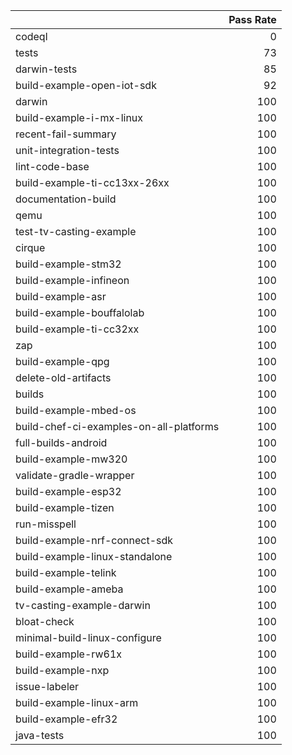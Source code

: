 |                                         |   Pass Rate |
|:----------------------------------------|------------:|
| codeql                                  |           0 |
| tests                                   |          73 |
| darwin-tests                            |          85 |
| build-example-open-iot-sdk              |          92 |
| darwin                                  |         100 |
| build-example-i-mx-linux                |         100 |
| recent-fail-summary                     |         100 |
| unit-integration-tests                  |         100 |
| lint-code-base                          |         100 |
| build-example-ti-cc13xx-26xx            |         100 |
| documentation-build                     |         100 |
| qemu                                    |         100 |
| test-tv-casting-example                 |         100 |
| cirque                                  |         100 |
| build-example-stm32                     |         100 |
| build-example-infineon                  |         100 |
| build-example-asr                       |         100 |
| build-example-bouffalolab               |         100 |
| build-example-ti-cc32xx                 |         100 |
| zap                                     |         100 |
| build-example-qpg                       |         100 |
| delete-old-artifacts                    |         100 |
| builds                                  |         100 |
| build-example-mbed-os                   |         100 |
| build-chef-ci-examples-on-all-platforms |         100 |
| full-builds-android                     |         100 |
| build-example-mw320                     |         100 |
| validate-gradle-wrapper                 |         100 |
| build-example-esp32                     |         100 |
| build-example-tizen                     |         100 |
| run-misspell                            |         100 |
| build-example-nrf-connect-sdk           |         100 |
| build-example-linux-standalone          |         100 |
| build-example-telink                    |         100 |
| build-example-ameba                     |         100 |
| tv-casting-example-darwin               |         100 |
| bloat-check                             |         100 |
| minimal-build-linux-configure           |         100 |
| build-example-rw61x                     |         100 |
| build-example-nxp                       |         100 |
| issue-labeler                           |         100 |
| build-example-linux-arm                 |         100 |
| build-example-efr32                     |         100 |
| java-tests                              |         100 |
